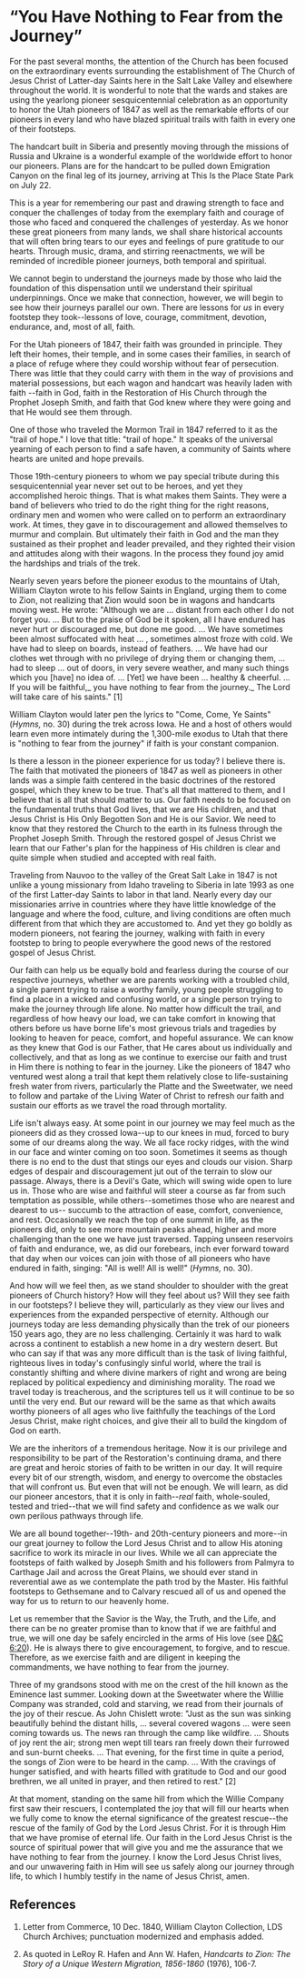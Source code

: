 # “You Have Nothing to Fear from the Journey”

For the past several months, the attention of the Church has been focused on
the extraordinary events surrounding the establishment of The Church of Jesus
Christ of Latter-day Saints here in the Salt Lake Valley and elsewhere
throughout the world. It is wonderful to note that the wards and stakes are
using the yearlong pioneer sesquicentennial celebration as an opportunity to
honor the Utah pioneers of 1847 as well as the remarkable efforts of our
pioneers in every land who have blazed spiritual trails with faith in every
one of their footsteps.

The handcart built in Siberia and presently moving through the missions of
Russia and Ukraine is a wonderful example of the worldwide effort to honor our
pioneers. Plans are for the handcart to be pulled down Emigration Canyon on
the final leg of its journey, arriving at This Is the Place State Park on July
22.

This is a year for remembering our past and drawing strength to face and
conquer the challenges of today from the exemplary faith and courage of those
who faced and conquered the challenges of yesterday. As we honor these great
pioneers from many lands, we shall share historical accounts that will often
bring tears to our eyes and feelings of pure gratitude to our hearts. Through
music, drama, and stirring reenactments, we will be reminded of incredible
pioneer journeys, both temporal and spiritual.

We cannot begin to understand the journeys made by those who laid the
foundation of this dispensation until we understand their spiritual
underpinnings. Once we make that connection, however, we will begin to see how
their journeys parallel our own. There are lessons for _us_ in every footstep
they took--lessons of love, courage, commitment, devotion, endurance, and,
most of all, faith.

For the Utah pioneers of 1847, their faith was grounded in principle. They
left their homes, their temple, and in some cases their families, in search of
a place of refuge where they could worship without fear of persecution. There
was little that they could carry with them in the way of provisions and
material possessions, but each wagon and handcart was heavily laden with faith
--faith in God, faith in the Restoration of His Church through the Prophet
Joseph Smith, and faith that God knew where they were going and that He would
see them through.

One of those who traveled the Mormon Trail in 1847 referred to it as the
"trail of hope." I love that title: "trail of hope." It speaks of the
universal yearning of each person to find a safe haven, a community of Saints
where hearts are united and hope prevails.

Those 19th-century pioneers to whom we pay special tribute during this
sesquicentennial year never set out to be heroes, and yet they accomplished
heroic things. That is what makes them Saints. They were a band of believers
who tried to do the right thing for the right reasons, ordinary men and women
who were called on to perform an extraordinary work. At times, they gave in to
discouragement and allowed themselves to murmur and complain. But ultimately
their faith in God and the man they sustained as their prophet and leader
prevailed, and they righted their vision and attitudes along with their
wagons. In the process they found joy amid the hardships and trials of the
trek.

Nearly seven years before the pioneer exodus to the mountains of Utah, William
Clayton wrote to his fellow Saints in England, urging them to come to Zion,
not realizing that Zion would soon be in wagons and handcarts moving west. He
wrote: "Although we are ... distant from each other I do not forget you. ... But
to the praise of God be it spoken, all I have endured has never hurt or
discouraged me, but done me good. ... We have sometimes been almost suffocated
with heat ... , sometimes almost froze with cold. We have had to sleep on
boards, instead of feathers. ... We have had our clothes wet through with no
privilege of drying them or changing them, ... had to sleep ... out of doors, in
very severe weather, and many such things which you [have] no idea of. ... [Yet]
we have been ... healthy &amp; cheerful. ... If you will be faithful,_ you have
nothing to fear from the journey._ The Lord will take care of his saints." [1]

William Clayton would later pen the lyrics to "Come, Come, Ye Saints"
(_Hymns,_ no. 30) during the trek across Iowa. He and a host of others would
learn even more intimately during the 1,300-mile exodus to Utah that there is
"nothing to fear from the journey" if faith is your constant companion.

Is there a lesson in the pioneer experience for us today? I believe there is.
The faith that motivated the pioneers of 1847 as well as pioneers in other
lands was a simple faith centered in the basic doctrines of the restored
gospel, which they knew to be true. That's all that mattered to them, and I
believe that is all that should matter to us. Our faith needs to be focused on
the fundamental truths that God lives, that we are His children, and that
Jesus Christ is His Only Begotten Son and He is our Savior. We need to know
that they restored the Church to the earth in its fulness through the Prophet
Joseph Smith. Through the restored gospel of Jesus Christ we learn that our
Father's plan for the happiness of His children is clear and quite simple when
studied and accepted with real faith.

Traveling from Nauvoo to the valley of the Great Salt Lake in 1847 is not
unlike a young missionary from Idaho traveling to Siberia in late 1993 as one
of the first Latter-day Saints to labor in that land. Nearly every day our
missionaries arrive in countries where they have little knowledge of the
language and where the food, culture, and living conditions are often much
different from that which they are accustomed to. And yet they go boldly as
modern pioneers, not fearing the journey, walking with faith in every footstep
to bring to people everywhere the good news of the restored gospel of Jesus
Christ.

Our faith can help us be equally bold and fearless during the course of our
respective journeys, whether we are parents working with a troubled child, a
single parent trying to raise a worthy family, young people struggling to find
a place in a wicked and confusing world, or a single person trying to make the
journey through life alone. No matter how difficult the trail, and regardless
of how heavy our load, we can take comfort in knowing that others before us
have borne life's most grievous trials and tragedies by looking to heaven for
peace, comfort, and hopeful assurance. We can know as they knew that God is
our Father, that He cares about us individually and collectively, and that as
long as we continue to exercise our faith and trust in Him there is nothing to
fear in the journey. Like the pioneers of 1847 who ventured west along a trail
that kept them relatively close to life-sustaining fresh water from rivers,
particularly the Platte and the Sweetwater, we need to follow and partake of
the Living Water of Christ to refresh our faith and sustain our efforts as we
travel the road through mortality.

Life isn't always easy. At some point in our journey we may feel much as the
pioneers did as they crossed Iowa--up to our knees in mud, forced to bury some
of our dreams along the way. We all face rocky ridges, with the wind in our
face and winter coming on too soon. Sometimes it seems as though there is no
end to the dust that stings our eyes and clouds our vision. Sharp edges of
despair and discouragement jut out of the terrain to slow our passage. Always,
there is a Devil's Gate, which will swing wide open to lure us in. Those who
are wise and faithful will steer a course as far from such temptation as
possible, while others--sometimes those who are nearest and dearest to us--
succumb to the attraction of ease, comfort, convenience, and rest.
Occasionally we reach the top of one summit in life, as the pioneers did, only
to see more mountain peaks ahead, higher and more challenging than the one we
have just traversed. Tapping unseen reservoirs of faith and endurance, we, as
did our forebears, inch ever forward toward that day when our voices can join
with those of all pioneers who have endured in faith, singing: "All is well!
All is well!" (_Hymns,_ no. 30).

And how will we feel then, as we stand shoulder to shoulder with the great
pioneers of Church history? How will they feel about us? Will they see faith
in our footsteps? I believe they will, particularly as they view our lives and
experiences from the expanded perspective of eternity. Although our journeys
today are less demanding physically than the trek of our pioneers 150 years
ago, they are no less challenging. Certainly it was hard to walk across a
continent to establish a new home in a dry western desert. But who can say if
that was any more difficult than is the task of living faithful, righteous
lives in today's confusingly sinful world, where the trail is constantly
shifting and where divine markers of right and wrong are being replaced by
political expediency and diminishing morality. The road we travel today is
treacherous, and the scriptures tell us it will continue to be so until the
very end. But our reward will be the same as that which awaits worthy pioneers
of all ages who live faithfully the teachings of the Lord Jesus Christ, make
right choices, and give their all to build the kingdom of God on earth.

We are the inheritors of a tremendous heritage. Now it is our privilege and
responsibility to be part of the Restoration's continuing drama, and there are
great and heroic stories of faith to be written in our day. It will require
every bit of our strength, wisdom, and energy to overcome the obstacles that
will confront us. But even that will not be enough. We will learn, as did our
pioneer ancestors, that it is only in faith--_real_ faith, whole-souled,
tested and tried--that we will find safety and confidence as we walk our own
perilous pathways through life.

We are all bound together--19th- and 20th-century pioneers and more--in our
great journey to follow the Lord Jesus Christ and to allow His atoning
sacrifice to work its miracle in our lives. While we all can appreciate the
footsteps of faith walked by Joseph Smith and his followers from Palmyra to
Carthage Jail and across the Great Plains, we should ever stand in reverential
awe as we contemplate the path trod by the Master. His faithful footsteps to
Gethsemane and to Calvary rescued all of us and opened the way for us to
return to our heavenly home.

Let us remember that the Savior is the Way, the Truth, and the Life, and there
can be no greater promise than to know that if we are faithful and true, we
will one day be safely encircled in the arms of His love (see [D&amp;C
6:20](https://www.lds.org/scriptures/dc-testament/dc/6.20?lang=eng#19)). He is
always there to give encouragement, to forgive, and to rescue. Therefore, as
we exercise faith and are diligent in keeping the commandments, we have
nothing to fear from the journey.

Three of my grandsons stood with me on the crest of the hill known as the
Eminence last summer. Looking down at the Sweetwater where the Willie Company
was stranded, cold and starving, we read from their journals of the joy of
their rescue. As John Chislett wrote: "Just as the sun was sinking beautifully
behind the distant hills, ... several covered wagons ... were seen coming towards
us. The news ran through the camp like wildfire. ... Shouts of joy rent the air;
strong men wept till tears ran freely down their furrowed and sun-burnt
cheeks. ... That evening, for the first time in quite a period, the songs of
Zion were to be heard in the camp. ... With the cravings of hunger satisfied,
and with hearts filled with gratitude to God and our good brethren, we all
united in prayer, and then retired to rest." [2]

At that moment, standing on the same hill from which the Willie Company first
saw their rescuers, I contemplated the joy that will fill our hearts when we
fully come to know the eternal significance of the greatest rescue--the rescue
of the family of God by the Lord Jesus Christ. For it is through Him that we
have promise of eternal life. Our faith in the Lord Jesus Christ is the source
of spiritual power that will give you and me the assurance that we have
nothing to fear from the journey. I know the Lord Jesus Christ lives, and our
unwavering faith in Him will see us safely along our journey through life, to
which I humbly testify in the name of Jesus Christ, amen.

## References

  1.  Letter from Commerce, 10 Dec. 1840, William Clayton Collection, LDS Church Archives; punctuation modernized and emphasis added.

  2.  As quoted in LeRoy R. Hafen and Ann W. Hafen, _Handcarts to Zion: The Story of a Unique Western Migration, 1856-1860_ (1976), 106-7.

